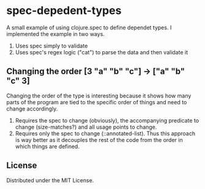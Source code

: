 # spec-depedent-types

A small example of using clojure.spec to define dependet types. I implemented the example in two ways.

1. Uses spec simply to validate
2. Uses spec's regex logic ("cat") to parse the data and then validate it

## Changing the order [3 "a" "b" "c"] -> ["a" "b" "c" 3]

Changing the order of the type is interesting because it shows how many parts of the program are tied to the specific order of things and need to change accordingly.
 
1. Requires the spec to change (obviously), the accompanying predicate to change (size-matches?) and all usage points to change.
2. Requires only the spec to change (::annotated-list). Thus this approach is way better as it decouples the rest of the code from the order in which things are defined.

## License

Distributed under the MIT License.
